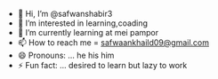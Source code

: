 - 👋 Hi, I’m @safwanshabir3
- 👀 I’m interested in learning,coading
- 🌱 I’m currently learning at mei pampor
- 📫 How to reach me = safwaankhaild09@gmail.com
- 😄 Pronouns: ... he his him
- ⚡ Fun fact: ... desired to learn but lazy to work

<!---
safwanshabir3/safwanshabir3 is a ✨ special ✨ repository because its `README.md` (this file) appears on your GitHub profile.
You can click the Preview link to take a look at your changes.
--->
